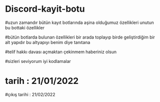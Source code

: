 # Discord-kayit-botu



#uzun zamandır bütün kayıt botlarında aşina olduğumuz özellikleri unutun bu bottaki özellikler 

#bütün botlarda bulunan özellikleri bir arada toplayıp birde geliştirdiğim bir alt yapıdır bu altyapıyı benim diye tanıtana 

#telif hakkı davası açmaktan çekinmem haberiniz olsun

#sizleri seviyorum iyi kodlamalar 


# tarih : 21/01/2022

#çıkış tarihi : 21/02/2022
